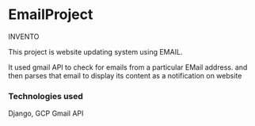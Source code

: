 # EmailProject
INVENTO

This project is website updating system using EMAIL.

It used gmail API to check for emails from a particular EMail address. and then parses that email to display its content as a
notification on website

<h3> Technologies used</h3>
Django, GCP Gmail API
